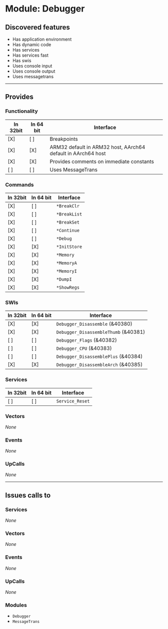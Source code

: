 # Module: Debugger

## Discovered features


* Has application environment
* Has dynamic code
* Has services
* Has services fast
* Has swis
* Uses console input
* Uses console output
* Uses messagetrans

---

## Provides

### Functionality

| In 32bit | In 64 bit | Interface |
|----------|-----------|-----------|
| [X]      | [ ]       | Breakpoints |
| [X]      | [X]       | ARM32 default in ARM32 host, AArch64 default in AArch64 host |
| [X]      | [X]       | Provides comments on immediate constants |
| [ ]      | [ ]       | Uses MessageTrans |

### Commands


| In 32bit | In 64 bit | Interface |
|----------|-----------|-----------|
| [X]      | [ ]       | `*BreakClr` |
| [X]      | [ ]       | `*BreakList` |
| [X]      | [ ]       | `*BreakSet` |
| [X]      | [ ]       | `*Continue` |
| [X]      | [ ]       | `*Debug` |
| [X]      | [X]       | `*InitStore` |
| [X]      | [X]       | `*Memory` |
| [X]      | [X]       | `*MemoryA` |
| [X]      | [X]       | `*MemoryI` |
| [X]      | [X]       | `*DumpI` |
| [X]      | [X]       | `*ShowRegs` |


### SWIs


| In 32bit | In 64 bit | Interface |
|----------|-----------|-----------|
| [X]      | [X]       | `Debugger_Disassemble` (&40380) |
| [X]      | [X]       | `Debugger_DisassembleThumb` (&40381) |
| [ ]      | [ ]       | `Debugger_Flags` (&40382) |
| [ ]      | [ ]       | `Debugger_CPU` (&40383) |
| [ ]      | [ ]       | `Debugger_DisassemblePlus` (&40384) |
| [X]      | [X]       | `Debugger_DisassembleArch` (&40385) |


### Services


| In 32bit | In 64 bit | Interface |
|----------|-----------|-----------|
| [ ]      | [ ]       | `Service_Reset` |


### Vectors


*None*


### Events


*None*


### UpCalls


*None*


---

## Issues calls to

### Services


*None*


### Vectors


*None*


### Events


*None*


### UpCalls


*None*


### Modules


* `Debugger`
* `MessageTrans`


